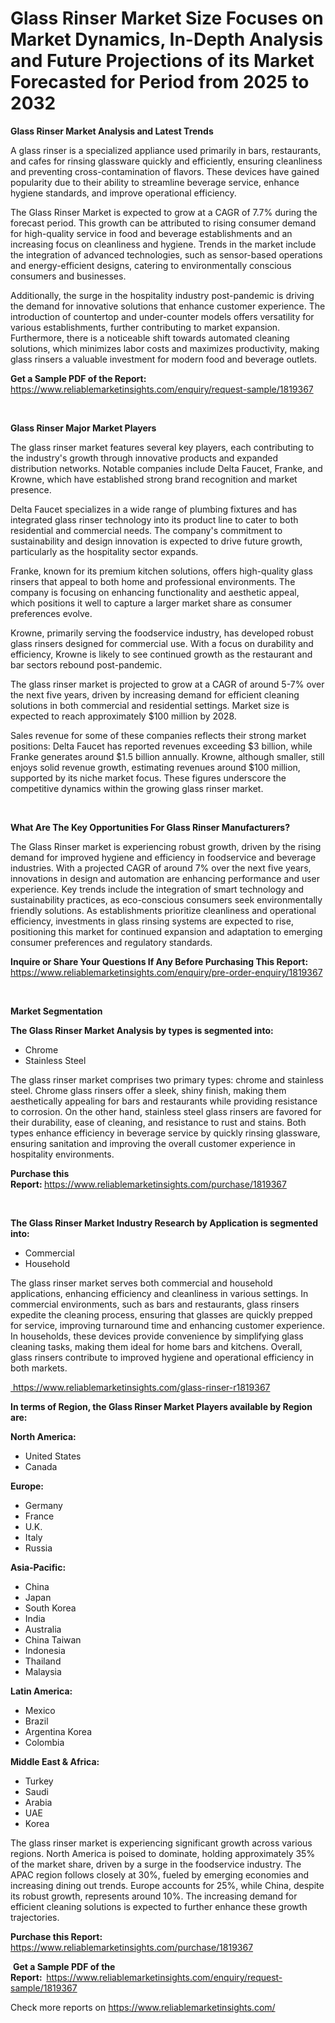<p><h1>Glass Rinser Market Size Focuses on Market Dynamics, In-Depth Analysis and Future Projections of its Market Forecasted for Period from 2025 to 2032</h1></p><p><strong>Glass Rinser Market Analysis and Latest Trends</strong></p>
<p><p>A glass rinser is a specialized appliance used primarily in bars, restaurants, and cafes for rinsing glassware quickly and efficiently, ensuring cleanliness and preventing cross-contamination of flavors. These devices have gained popularity due to their ability to streamline beverage service, enhance hygiene standards, and improve operational efficiency.</p><p>The Glass Rinser Market is expected to grow at a CAGR of 7.7% during the forecast period. This growth can be attributed to rising consumer demand for high-quality service in food and beverage establishments and an increasing focus on cleanliness and hygiene. Trends in the market include the integration of advanced technologies, such as sensor-based operations and energy-efficient designs, catering to environmentally conscious consumers and businesses.</p><p>Additionally, the surge in the hospitality industry post-pandemic is driving the demand for innovative solutions that enhance customer experience. The introduction of countertop and under-counter models offers versatility for various establishments, further contributing to market expansion. Furthermore, there is a noticeable shift towards automated cleaning solutions, which minimizes labor costs and maximizes productivity, making glass rinsers a valuable investment for modern food and beverage outlets.</p></p>
<p><strong>Get a Sample PDF of the Report:&nbsp;</strong> <a href="https://www.reliablemarketinsights.com/enquiry/request-sample/1819367?utm_campaign=1938&utm_medium=2&utm_source=Github&utm_content=ia&utm_term=07022025&utm_id=glass-rinser">https://www.reliablemarketinsights.com/enquiry/request-sample/1819367</a></p>
<p>&nbsp;</p>
<p><strong>Glass Rinser Major Market Players</strong></p>
<p><p>The glass rinser market features several key players, each contributing to the industry's growth through innovative products and expanded distribution networks. Notable companies include Delta Faucet, Franke, and Krowne, which have established strong brand recognition and market presence. </p><p>Delta Faucet specializes in a wide range of plumbing fixtures and has integrated glass rinser technology into its product line to cater to both residential and commercial needs. The company's commitment to sustainability and design innovation is expected to drive future growth, particularly as the hospitality sector expands.</p><p>Franke, known for its premium kitchen solutions, offers high-quality glass rinsers that appeal to both home and professional environments. The company is focusing on enhancing functionality and aesthetic appeal, which positions it well to capture a larger market share as consumer preferences evolve.</p><p>Krowne, primarily serving the foodservice industry, has developed robust glass rinsers designed for commercial use. With a focus on durability and efficiency, Krowne is likely to see continued growth as the restaurant and bar sectors rebound post-pandemic.</p><p>The glass rinser market is projected to grow at a CAGR of around 5-7% over the next five years, driven by increasing demand for efficient cleaning solutions in both commercial and residential settings. Market size is expected to reach approximately $100 million by 2028.</p><p>Sales revenue for some of these companies reflects their strong market positions: Delta Faucet has reported revenues exceeding $3 billion, while Franke generates around $1.5 billion annually. Krowne, although smaller, still enjoys solid revenue growth, estimating revenues around $100 million, supported by its niche market focus. These figures underscore the competitive dynamics within the growing glass rinser market.</p></p>
<p>&nbsp;</p>
<p><strong>What Are The Key Opportunities For Glass Rinser Manufacturers?</strong></p>
<p><p>The Glass Rinser market is experiencing robust growth, driven by the rising demand for improved hygiene and efficiency in foodservice and beverage industries. With a projected CAGR of around 7% over the next five years, innovations in design and automation are enhancing performance and user experience. Key trends include the integration of smart technology and sustainability practices, as eco-conscious consumers seek environmentally friendly solutions. As establishments prioritize cleanliness and operational efficiency, investments in glass rinsing systems are expected to rise, positioning this market for continued expansion and adaptation to emerging consumer preferences and regulatory standards.</p></p>
<p><strong>Inquire or Share Your Questions If Any Before Purchasing This Report:</strong> <a href="https://www.reliablemarketinsights.com/enquiry/pre-order-enquiry/1819367?utm_campaign=1938&utm_medium=2&utm_source=Github&utm_content=ia&utm_term=07022025&utm_id=glass-rinser">https://www.reliablemarketinsights.com/enquiry/pre-order-enquiry/1819367</a></p>
<p>&nbsp;</p>
<p><strong>Market Segmentation</strong></p>
<p><strong>The Glass Rinser Market Analysis by types is segmented into:</strong></p>
<p><ul><li>Chrome</li><li>Stainless Steel</li></ul></p>
<p><p>The glass rinser market comprises two primary types: chrome and stainless steel. Chrome glass rinsers offer a sleek, shiny finish, making them aesthetically appealing for bars and restaurants while providing resistance to corrosion. On the other hand, stainless steel glass rinsers are favored for their durability, ease of cleaning, and resistance to rust and stains. Both types enhance efficiency in beverage service by quickly rinsing glassware, ensuring sanitation and improving the overall customer experience in hospitality environments.</p></p>
<p><strong>Purchase this Report:&nbsp;</strong><a href="https://www.reliablemarketinsights.com/purchase/1819367?utm_campaign=1938&utm_medium=2&utm_source=Github&utm_content=ia&utm_term=07022025&utm_id=glass-rinser">https://www.reliablemarketinsights.com/purchase/1819367</a></p>
<p>&nbsp;</p>
<p><strong>The Glass Rinser Market Industry Research by Application is segmented into:</strong></p>
<p><ul><li>Commercial</li><li>Household</li></ul></p>
<p><p>The glass rinser market serves both commercial and household applications, enhancing efficiency and cleanliness in various settings. In commercial environments, such as bars and restaurants, glass rinsers expedite the cleaning process, ensuring that glasses are quickly prepped for service, improving turnaround time and enhancing customer experience. In households, these devices provide convenience by simplifying glass cleaning tasks, making them ideal for home bars and kitchens. Overall, glass rinsers contribute to improved hygiene and operational efficiency in both markets.</p></p>
<p><a href="https://www.reliablemarketinsights.com/glass-rinser-r1819367?utm_campaign=1938&utm_medium=2&utm_source=Github&utm_content=ia&utm_term=07022025&utm_id=glass-rinser">&nbsp;https://www.reliablemarketinsights.com/glass-rinser-r1819367</a></p>
<p><strong>In terms of Region, the Glass Rinser Market Players available by Region are:</strong></p>
<p>
    <p> <strong> North America: </strong>
        <ul>
            <li>United States</li>
            <li>Canada</li>
        </ul>
        </p> 
    <p> <strong> Europe: </strong>
        <ul>
            <li>Germany</li>
            <li>France</li>
            <li>U.K.</li>
            <li>Italy</li>
            <li>Russia</li>
        </ul>
        </p> 
    <p> <strong> Asia-Pacific: </strong>
        <ul>
            <li>China</li>
            <li>Japan</li>
            <li>South Korea</li>
            <li>India</li>
            <li>Australia</li>
            <li>China Taiwan</li>
            <li>Indonesia</li>
            <li>Thailand</li>
            <li>Malaysia</li>
        </ul>
        </p> 
    <p> <strong> Latin America: </strong>
        <ul>
            <li>Mexico</li>
            <li>Brazil</li>
            <li>Argentina Korea</li>
            <li>Colombia</li>
        </ul>
        </p> 
    <p> <strong> Middle East & Africa: </strong>
        <ul>
            <li>Turkey</li>
            <li>Saudi</li>
            <li>Arabia</li>
            <li>UAE</li>
            <li>Korea</li>
        </ul>
    </p>
    </p>
<p><p>The glass rinser market is experiencing significant growth across various regions. North America is poised to dominate, holding approximately 35% of the market share, driven by a surge in the foodservice industry. The APAC region follows closely at 30%, fueled by emerging economies and increasing dining out trends. Europe accounts for 25%, while China, despite its robust growth, represents around 10%. The increasing demand for efficient cleaning solutions is expected to further enhance these growth trajectories.</p></p>
<p><strong>Purchase this Report: </strong><a href="https://www.reliablemarketinsights.com/purchase/1819367?utm_campaign=1938&utm_medium=2&utm_source=Github&utm_content=ia&utm_term=07022025&utm_id=glass-rinser">https://www.reliablemarketinsights.com/purchase/1819367</a></p>
<p>&nbsp;<strong>Get a Sample PDF of the Report:&nbsp;&nbsp;</strong><a href="https://www.reliablemarketinsights.com/enquiry/request-sample/1819367?utm_campaign=1938&utm_medium=2&utm_source=Github&utm_content=ia&utm_term=07022025&utm_id=glass-rinser">https://www.reliablemarketinsights.com/enquiry/request-sample/1819367</a></p>
<p><strong></strong></p>
<p>Check more reports on <a href="https://www.reliablemarketinsights.com/?utm_campaign=1938&utm_medium=2&utm_source=Github&utm_content=ia&utm_term=07022025&utm_id=glass-rinser">https://www.reliablemarketinsights.com/</a></p>